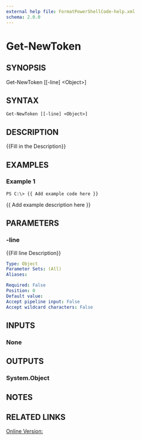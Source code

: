 ```yaml
---
external help file: FormatPowerShellCode-help.xml
schema: 2.0.0
---
```


# Get-NewToken
## SYNOPSIS
Get-NewToken \[\[-line\] \<Object\>\]

## SYNTAX

```
Get-NewToken [[-line] <Object>]
```

## DESCRIPTION
{{Fill in the Description}}

## EXAMPLES

### Example 1
```
PS C:\> {{ Add example code here }}
```

{{ Add example description here }}

## PARAMETERS

### -line
{{Fill line Description}}

```yaml
Type: Object
Parameter Sets: (All)
Aliases: 

Required: False
Position: 0
Default value: 
Accept pipeline input: False
Accept wildcard characters: False
```

## INPUTS

### None


## OUTPUTS

### System.Object

## NOTES

## RELATED LINKS

[Online Version:]()



